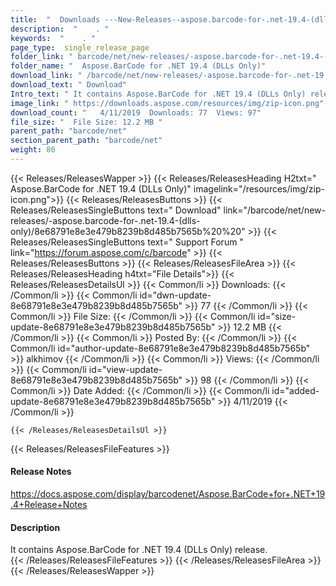 ```yaml
---
title:  "  Downloads ---New-Releases--aspose.barcode-for-.net-19.4-(dlls-only) . " 
description:  "    . " 
keywords:  "    . " 
page_type:  single_release_page
folder_link: " barcode/net/new-releases/-aspose.barcode-for-.net-19.4-(dlls-only)/"
folder_name: "  Aspose.BarCode for .NET 19.4 (DLLs Only)"
download_link: " /barcode/net/new-releases/-aspose.barcode-for-.net-19.4-(dlls-only)/8e68791e8e3e479b8239b8d485b7565b"
download_text: " Download"
Intro_text: " It contains Aspose.BarCode for .NET 19.4 (DLLs Only) release."
image_link: " https://downloads.aspose.com/resources/img/zip-icon.png"
download_count: "   4/11/2019  Downloads: 77  Views: 97"
file_size: "  File Size: 12.2 MB "
parent_path: "barcode/net"
section_parent_path: "barcode/net"
weight: 80 
---
```


{{< Releases/ReleasesWapper >}}
  {{< Releases/ReleasesHeading H2txt="  Aspose.BarCode for .NET 19.4 (DLLs Only)" imagelink="/resources/img/zip-icon.png">}}
  {{< Releases/ReleasesButtons >}}
    {{< Releases/ReleasesSingleButtons text=" Download" link="/barcode/net/new-releases/-aspose.barcode-for-.net-19.4-(dlls-only)/8e68791e8e3e479b8239b8d485b7565b%20%20" >}}
    {{< Releases/ReleasesSingleButtons text=" Support Forum " link="https://forum.aspose.com/c/barcode" >}}
  {{< Releases/ReleasesButtons >}}
  {{< Releases/ReleasesFileArea >}}
    {{< Releases/ReleasesHeading h4txt="File Details">}}
    {{< Releases/ReleasesDetailsUl >}}
            {{< Common/li  >}} Downloads: {{< /Common/li >}} 
      {{< Common/li id="dwn-update-8e68791e8e3e479b8239b8d485b7565b" >}} 77 {{< /Common/li >}} 
      {{< Common/li  >}} File Size: {{< /Common/li >}} 
      {{< Common/li id="size-update-8e68791e8e3e479b8239b8d485b7565b" >}} 12.2 MB {{< /Common/li >}} 
      {{< Common/li  >}} Posted By: {{< /Common/li >}} 
      {{< Common/li id="author-update-8e68791e8e3e479b8239b8d485b7565b" >}} alkhimov {{< /Common/li >}} 
      {{< Common/li  >}} Views: {{< /Common/li >}} 
      {{< Common/li id="view-update-8e68791e8e3e479b8239b8d485b7565b" >}} 98 {{< /Common/li >}} 
      {{< Common/li  >}} Date Added: {{< /Common/li >}} 
      {{< Common/li id="added-update-8e68791e8e3e479b8239b8d485b7565b" >}} 4/11/2019 {{< /Common/li >}} 

    {{< /Releases/ReleasesDetailsUl >}}

  {{< Releases/ReleasesFileFeatures >}}
      <h4>Release Notes</h4><div><a href="https://docs.aspose.com/display/barcodenet/Aspose.BarCode+for+.NET+19.4+Release+Notes">https://docs.aspose.com/display/barcodenet/Aspose.BarCode+for+.NET+19.4+Release+Notes</a></div><h4>Description</h4><div class="HTMLDescription">It contains Aspose.BarCode for .NET 19.4 (DLLs Only) release.</div>
  {{< /Releases/ReleasesFileFeatures >}}
 {{< /Releases/ReleasesFileArea >}}
{{< /Releases/ReleasesWapper >}}


